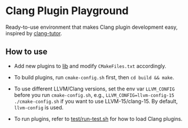 # Clang Plugin Playground

Ready-to-use environment that makes Clang plugin development easy,
inspired by [clang-tutor](https://github.com/banach-space/clang-tutor).

## How to use

- Add new plugins to [lib](./lib) and modify `CMakeFiles.txt` accordingly.

- To build plugins, run `cmake-config.sh` first, then `cd build && make`.

- To use different LLVM/Clang versions, set the env var `LLVM_CONFIG` before you run `cmake-config.sh`,
e.g., `LLVM_CONFIG=llvm-config-15 ./cmake-config.sh` if you want to use LLVM-15/clang-15. By default,
`llvm-config` is used.

- To run plugins, refer to [test/run-test.sh](./test/run-test.sh) for how to load Clang plugins.